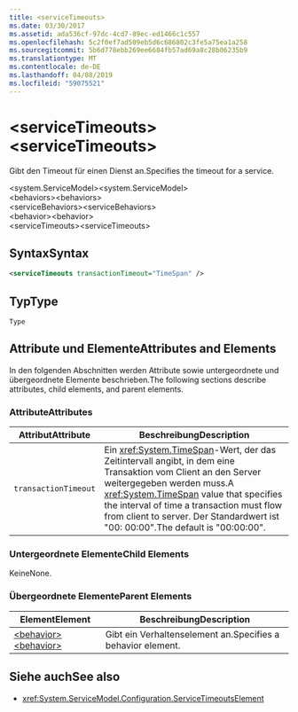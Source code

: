 ```yaml
---
title: <serviceTimeouts>
ms.date: 03/30/2017
ms.assetid: ada536cf-97dc-4cd7-89ec-ed1466c1c557
ms.openlocfilehash: 5c2f0ef7ad509eb5d6c686802c3fe5a75ea1a258
ms.sourcegitcommit: 5b6d778ebb269ee6684fb57ad69a8c28b06235b9
ms.translationtype: MT
ms.contentlocale: de-DE
ms.lasthandoff: 04/08/2019
ms.locfileid: "59075521"
---
```

# <a name="servicetimeouts"></a><span data-ttu-id="7236c-101">\<serviceTimeouts></span><span class="sxs-lookup"><span data-stu-id="7236c-101">\<serviceTimeouts></span></span>
<span data-ttu-id="7236c-102">Gibt den Timeout für einen Dienst an.</span><span class="sxs-lookup"><span data-stu-id="7236c-102">Specifies the timeout for a service.</span></span>  
  
 <span data-ttu-id="7236c-103">\<system.ServiceModel></span><span class="sxs-lookup"><span data-stu-id="7236c-103">\<system.ServiceModel></span></span>  
<span data-ttu-id="7236c-104">\<behaviors></span><span class="sxs-lookup"><span data-stu-id="7236c-104">\<behaviors></span></span>  
<span data-ttu-id="7236c-105">\<serviceBehaviors></span><span class="sxs-lookup"><span data-stu-id="7236c-105">\<serviceBehaviors></span></span>  
<span data-ttu-id="7236c-106">\<behavior></span><span class="sxs-lookup"><span data-stu-id="7236c-106">\<behavior></span></span>  
<span data-ttu-id="7236c-107">\<serviceTimeouts></span><span class="sxs-lookup"><span data-stu-id="7236c-107">\<serviceTimeouts></span></span>  
  
## <a name="syntax"></a><span data-ttu-id="7236c-108">Syntax</span><span class="sxs-lookup"><span data-stu-id="7236c-108">Syntax</span></span>  
  
```xml  
<serviceTimeouts transactionTimeout="TimeSpan" />
```  
  
## <a name="type"></a><span data-ttu-id="7236c-109">Typ</span><span class="sxs-lookup"><span data-stu-id="7236c-109">Type</span></span>  
 `Type`  
  
## <a name="attributes-and-elements"></a><span data-ttu-id="7236c-110">Attribute und Elemente</span><span class="sxs-lookup"><span data-stu-id="7236c-110">Attributes and Elements</span></span>  
 <span data-ttu-id="7236c-111">In den folgenden Abschnitten werden Attribute sowie untergeordnete und übergeordnete Elemente beschrieben.</span><span class="sxs-lookup"><span data-stu-id="7236c-111">The following sections describe attributes, child elements, and parent elements.</span></span>  
  
### <a name="attributes"></a><span data-ttu-id="7236c-112">Attribute</span><span class="sxs-lookup"><span data-stu-id="7236c-112">Attributes</span></span>  
  
|<span data-ttu-id="7236c-113">Attribut</span><span class="sxs-lookup"><span data-stu-id="7236c-113">Attribute</span></span>|<span data-ttu-id="7236c-114">Beschreibung</span><span class="sxs-lookup"><span data-stu-id="7236c-114">Description</span></span>|  
|---------------|-----------------|  
|`transactionTimeout`|<span data-ttu-id="7236c-115">Ein <xref:System.TimeSpan>-Wert, der das Zeitintervall angibt, in dem eine Transaktion vom Client an den Server weitergegeben werden muss.</span><span class="sxs-lookup"><span data-stu-id="7236c-115">A <xref:System.TimeSpan> value that specifies the interval of time a transaction must flow from client to server.</span></span> <span data-ttu-id="7236c-116">Der Standardwert ist "00: 00:00".</span><span class="sxs-lookup"><span data-stu-id="7236c-116">The default is "00:00:00".</span></span>|  
  
### <a name="child-elements"></a><span data-ttu-id="7236c-117">Untergeordnete Elemente</span><span class="sxs-lookup"><span data-stu-id="7236c-117">Child Elements</span></span>  
 <span data-ttu-id="7236c-118">Keine</span><span class="sxs-lookup"><span data-stu-id="7236c-118">None.</span></span>  
  
### <a name="parent-elements"></a><span data-ttu-id="7236c-119">Übergeordnete Elemente</span><span class="sxs-lookup"><span data-stu-id="7236c-119">Parent Elements</span></span>  
  
|<span data-ttu-id="7236c-120">Element</span><span class="sxs-lookup"><span data-stu-id="7236c-120">Element</span></span>|<span data-ttu-id="7236c-121">Beschreibung</span><span class="sxs-lookup"><span data-stu-id="7236c-121">Description</span></span>|  
|-------------|-----------------|  
|[<span data-ttu-id="7236c-122">\<behavior></span><span class="sxs-lookup"><span data-stu-id="7236c-122">\<behavior></span></span>](../../../../../docs/framework/configure-apps/file-schema/wcf/behavior-of-endpointbehaviors.md)|<span data-ttu-id="7236c-123">Gibt ein Verhaltenselement an.</span><span class="sxs-lookup"><span data-stu-id="7236c-123">Specifies a behavior element.</span></span>|  
  
## <a name="see-also"></a><span data-ttu-id="7236c-124">Siehe auch</span><span class="sxs-lookup"><span data-stu-id="7236c-124">See also</span></span>

- <xref:System.ServiceModel.Configuration.ServiceTimeoutsElement>
